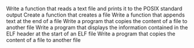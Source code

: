 Write a function that reads a text file and prints it to the POSIX standard output
Create a function that creates a file
Write a function that appends text at the end of a file
Write a program that copies the content of a file to another file
Write a program that displays the information contained in the ELF header at the start of an ELF file
Write a program that copies the content of a file to another file
